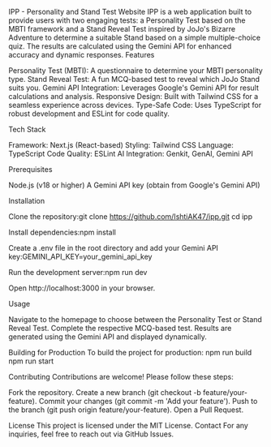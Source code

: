 IPP - Personality and Stand Test Website
IPP is a web application built to provide users with two engaging tests: a Personality Test based on the MBTI framework and a Stand Reveal Test inspired by JoJo's Bizarre Adventure to determine a suitable Stand based on a simple multiple-choice quiz. The results are calculated using the Gemini API for enhanced accuracy and dynamic responses.
Features

Personality Test (MBTI): A questionnaire to determine your MBTI personality type.
Stand Reveal Test: A fun MCQ-based test to reveal which JoJo Stand suits you.
Gemini API Integration: Leverages Google's Gemini API for result calculations and analysis.
Responsive Design: Built with Tailwind CSS for a seamless experience across devices.
Type-Safe Code: Uses TypeScript for robust development and ESLint for code quality.

Tech Stack

Framework: Next.js (React-based)
Styling: Tailwind CSS
Language: TypeScript
Code Quality: ESLint
AI Integration: Genkit, GenAI, Gemini API

Prerequisites

Node.js (v18 or higher)
A Gemini API key (obtain from Google's Gemini API)

Installation

Clone the repository:git clone https://github.com/IshtiAK47/ipp.git
cd ipp


Install dependencies:npm install


Create a .env file in the root directory and add your Gemini API key:GEMINI_API_KEY=your_gemini_api_key


Run the development server:npm run dev


Open http://localhost:3000 in your browser.

Usage

Navigate to the homepage to choose between the Personality Test or Stand Reveal Test.
Complete the respective MCQ-based test.
Results are generated using the Gemini API and displayed dynamically.

Building for Production
To build the project for production:
npm run build
npm run start

Contributing
Contributions are welcome! Please follow these steps:

Fork the repository.
Create a new branch (git checkout -b feature/your-feature).
Commit your changes (git commit -m 'Add your feature').
Push to the branch (git push origin feature/your-feature).
Open a Pull Request.

License
This project is licensed under the MIT License.
Contact
For any inquiries, feel free to reach out via GitHub Issues.
